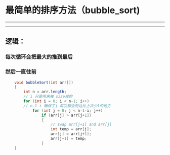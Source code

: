 # 最简单的排序方法（bubble_sort)
---
---

## 逻辑：
### 每次循环会把最大的推到最后
### 然后一直往前

```java
    void bubbleSort(int arr[])
    {
        int n = arr.length;
        // i 只是用来被 size减的
        for (int i = 0; i < n-1; i++)
        // n-1-i 确保了j 每次都会到达比上次少1的地方
            for (int j = 0; j < n-1-i; j++)
                if (arr[j] > arr[j+1])
                {
                    // swap arr[j+1] and arr[j]
                    int temp = arr[j];
                    arr[j] = arr[j+1];
                    arr[j+1] = temp;
                }
    }
```
